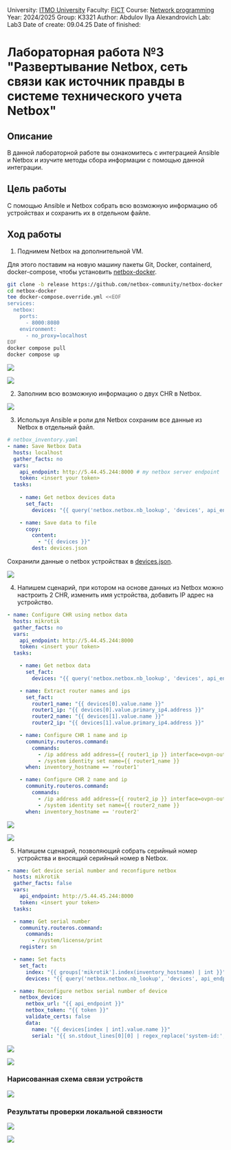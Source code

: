 University: [ITMO University](https://itmo.ru/ru/)
Faculty: [FICT](https://fict.itmo.ru)
Course: [Network programming](https://github.com/itmo-ict-faculty/network-programming)
Year: 2024/2025
Group: K3321
Author: Abdulov Ilya Alexandrovich
Lab: Lab3
Date of create: 09.04.25
Date of finished: 

# Лабораторная работа №3 "Развертывание Netbox, сеть связи как источник правды в системе технического учета Netbox"

## Описание

В данной лабораторной работе вы ознакомитесь с интеграцией Ansible и Netbox и изучите методы сбора информации с помощью данной интеграции.

## Цель работы

С помощью Ansible и Netbox собрать всю возможную информацию об устройствах и сохранить их в отдельном файле.

## Ход работы

1. Поднимем Netbox на дополнительной VM.

Для этого поставим на новую машину пакеты Git, Docker, containerd, docker-compose, чтобы установить [netbox-docker](https://github.com/netbox-community/netbox-docker).

```sh
git clone -b release https://github.com/netbox-community/netbox-docker.git
cd netbox-docker
tee docker-compose.override.yml <<EOF
services:
  netbox:
    ports:
      - 8000:8080
    environment:
      - no_proxy=localhost
EOF
docker compose pull
docker compose up
```

![](netbox-docker.png)

![](netbox-page.png)

2. Заполним всю возможную информацию о двух CHR в Netbox.

![](nb-devices.png)

3. Используя Ansible и роли для Netbox сохраним все данные из Netbox в отдельный файл.

```yaml
# netbox_inventory.yaml
- name: Save Netbox Data
  hosts: localhost
  gather_facts: no
  vars:
    api_endpoint: http://5.44.45.244:8000 # my netbox server endpoint
    token: <insert your token>
  tasks:
  
    - name: Get netbox devices data
      set_fact:
        devices: "{{ query('netbox.netbox.nb_lookup', 'devices', api_endpoint=api_endpoint, token=token, validate_certs=false) }}"

    - name: Save data to file
      copy:
        content:
          - "{{ devices }}"
        dest: devices.json
```

Сохранили данные о netbox устройствах в [devices.json](devices.json).

![](devices.png)

4. Напишем сценарий, при котором на основе данных из Netbox можно настроить 2 CHR, изменить имя устройства, добавить IP адрес на устройство.

```yaml
- name: Configure CHR using netbox data
  hosts: mikrotik
  gather_facts: no
  vars:
    api_endpoint: http://5.44.45.244:8000
    token: <insert your token>
  tasks:

    - name: Get netbox data
      set_fact:
        devices: "{{ query('netbox.netbox.nb_lookup', 'devices', api_endpoint=api_endpoint, token=token, validate_certs=false) }}"

    - name: Extract router names and ips
      set_fact:
        router1_name: "{{ devices[0].value.name }}"
        router1_ip: "{{ devices[0].value.primary_ip4.address }}"
        router2_name: "{{ devices[1].value.name }}"
        router2_ip: "{{ devices[1].value.primary_ip4.address }}"

    - name: Configure CHR 1 name and ip
      community.routeros.command:
        commands:
          - /ip address add address={{ router1_ip }} interface=ovpn-out1
          - /system identity set name={{ router1_name }}
      when: inventory_hostname == 'router1'

    - name: Configure CHR 2 name and ip
      community.routeros.command:
        commands:
          - /ip address add address={{ router2_ip }} interface=ovpn-out1
          - /system identity set name={{ router2_name }}
      when: inventory_hostname == 'router2'
```

![](set-name.png)

![](setter-res.png)

5. Напишем сценарий, позволяющий собрать серийный номер устройства и вносящий серийный номер в Netbox.

```yaml
- name: Get device serial number and reconfigure netbox
  hosts: mikrotik
  gather_facts: false
  vars:
    api_endpoint: http://5.44.45.244:8000
    token: <insert your token>
  tasks:

  - name: Get serial number
    community.routeros.command:
      commands:
        - /system/license/print
    register: sn

  - name: Set facts
    set_fact:
      index: "{{ groups['mikrotik'].index(inventory_hostname) | int }}"
      devices: "{{ query('netbox.netbox.nb_lookup', 'devices', api_endpoint=api_endpoint, token=token, validate_certs=false) }}"

  - name: Reconfigure netbox serial number of device
    netbox_device:
      netbox_url: "{{ api_endpoint }}"
      netbox_token: "{{ token }}"
      validate_certs: false
      data:
        name: "{{ devices[index | int].value.name }}"
        serial: "{{ sn.stdout_lines[0][0] | regex_replace('system-id:', '')}}"
```

![](serialp1.png)

![](serialnetbox.png)

### Нарисованная схема связи устройств

![](Lab3.drawio.png)

### Результаты проверки локальной связности

![](pinger.png)

![](ping-server.png)
